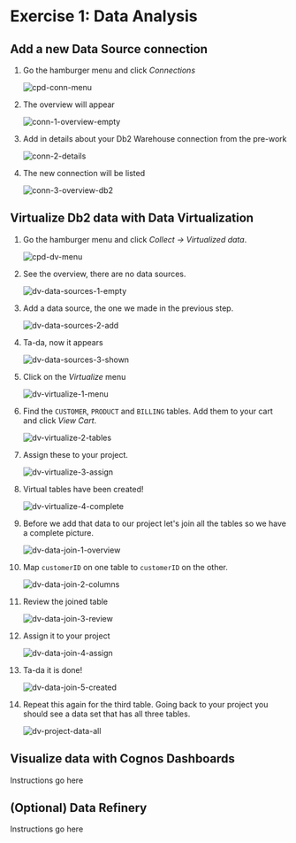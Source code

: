 # Exercise 1: Data Analysis

## Add a new Data Source connection

1. Go the hamburger menu and click *Connections*

   ![cpd-conn-menu](../.gitbook/assets/images/connections/cpd-conn-menu.png)

1. The overview will appear

   ![conn-1-overview-empty](../.gitbook/assets/images/connections/conn-1-overview-empty.png)

1. Add in details about your Db2 Warehouse connection from the pre-work

   ![conn-2-details](../.gitbook/assets/images/connections/conn-2-details.png)

1. The new connection will be listed

   ![conn-3-overview-db2](../.gitbook/assets/images/connections/conn-3-overview-db2.png)

## Virtualize Db2 data with Data Virtualization

1. Go the hamburger menu and click *Collect -> Virtualized data*.

   ![cpd-dv-menu](../.gitbook/assets/images/dv/cpd-dv-menu.png)

1. See the overview, there are no data sources.

   ![dv-data-sources-1-empty](../.gitbook/assets/images/dv/dv-data-sources-1-empty.png)

1. Add a data source, the one we made in the previous step.

   ![dv-data-sources-2-add](../.gitbook/assets/images/dv/dv-data-sources-2-add.png)

1. Ta-da, now it appears

   ![dv-data-sources-3-shown](../.gitbook/assets/images/dv/dv-data-sources-3-shown.png)

1. Click on the *Virtualize* menu

   ![dv-virtualize-1-menu](../.gitbook/assets/images/dv/dv-virtualize-1-menu.png)

1. Find the `CUSTOMER`, `PRODUCT` and `BILLING` tables. Add them to your cart and click *View Cart*.

   ![dv-virtualize-2-tables](../.gitbook/assets/images/dv/dv-virtualize-2-tables.png)

1. Assign these to your project.

   ![dv-virtualize-3-assign](../.gitbook/assets/images/dv/dv-virtualize-3-assign.png)

1. Virtual tables have been created!

   ![dv-virtualize-4-complete](../.gitbook/assets/images/dv/dv-virtualize-4-complete.png)

1. Before we add that data to our project let's join all the tables so we have a complete picture.

   ![dv-data-join-1-overview](../.gitbook/assets/images/dv/dv-data-join-1-overview.png)

1. Map `customerID` on one table to `customerID` on the other.

   ![dv-data-join-2-columns](../.gitbook/assets/images/dv/dv-data-join-2-columns.png)

1. Review the joined table

   ![dv-data-join-3-review](../.gitbook/assets/images/dv/dv-data-join-3-review.png)

1. Assign it to your project

   ![dv-data-join-4-assign](../.gitbook/assets/images/dv/dv-data-join-4-assign.png)

1. Ta-da it is done!

   ![dv-data-join-5-created](../.gitbook/assets/images/dv/dv-data-join-5-created.png)

1. Repeat this again for the third table. Going back to your project you should see a data set that has all three tables.

   ![dv-project-data-all](../.gitbook/assets/images/dv/dv-project-data-all.png)

## Visualize data with Cognos Dashboards

Instructions go here

## (Optional) Data Refinery

Instructions go here
